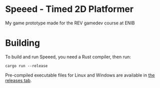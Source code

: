# Speeed - Timed 2D Platformer

My game prototype made for the REV gamedev course at ENIB

# Building

To build and run Speeed, you need a Rust compiler, then run:

`cargo run --release`

Pre-compiled executable files for Linux and Windows are available in [the releases tab](https://github.com/Azorlogh/REV-game/releases).
